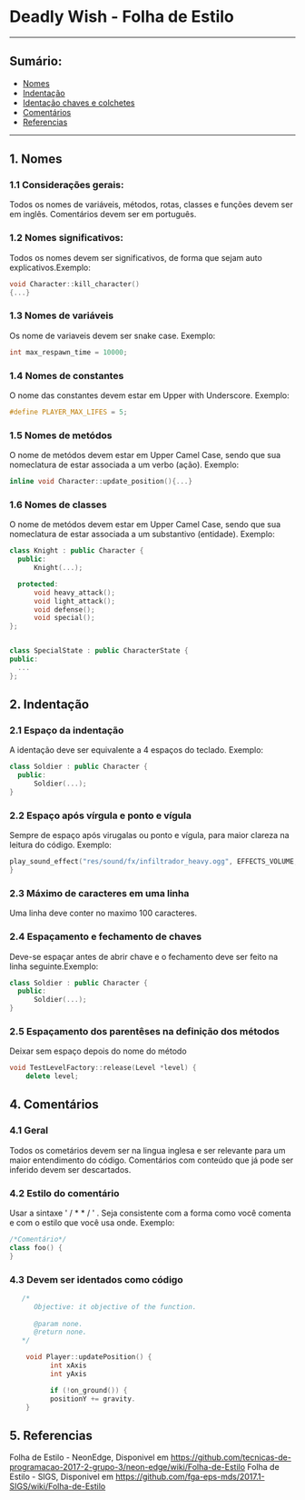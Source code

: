 # Deadly Wish - Folha de Estilo
---
## Sumário:
  * [Nomes](#nomes)
  * [Indentação](#indentacao)
  * [Identação chaves e colchetes](#identação)
  * [Comentários](#comentarios)
  * [Referencias](#referencias)
---
## 1. Nomes<a name="nomes"></a>
### 1.1 Considerações gerais:  
Todos os nomes de variáveis, métodos, rotas, classes e funções devem ser em inglês. Comentários devem ser em português.
### 1.2 Nomes significativos:
Todos os nomes devem ser significativos, de forma que sejam auto explicativos.Exemplo:
```cpp
void Character::kill_character()
{...}
```
### 1.3 Nomes de variáveis
Os nome de variaveis devem ser snake case. Exemplo:
```cpp
int max_respawn_time = 10000;
```
### 1.4 Nomes de constantes
O nome das constantes devem estar em Upper with Underscore. Exemplo:
```cpp
#define PLAYER_MAX_LIFES = 5;
```
### 1.5 Nomes de metódos
O nome de metódos devem estar em Upper Camel Case, sendo que sua nomeclatura de estar associada a um verbo (ação). Exemplo:
```cpp
inline void Character::update_position(){...}
```
### 1.6 Nomes de classes
O nome de metódos devem estar em Upper Camel Case, sendo que sua nomeclatura de estar associada a um substantivo (entidade). Exemplo:
```cpp
class Knight : public Character {
  public:
      Knight(...);

  protected:
      void heavy_attack();
      void light_attack();
      void defense();
      void special();
};


class SpecialState : public CharacterState {
public:
  ...
};
```

## 2. Indentação<a name="indentacao"></a>
### 2.1 Espaço da indentação
A identação deve ser equivalente a 4 espaços do teclado. Exemplo:
```cpp
class Soldier : public Character {
  public:
      Soldier(...);
}
```
### 2.2 Espaço após vírgula e ponto e vígula
Sempre de espaço após virugalas ou ponto e vígula, para maior clareza na leitura do código. Exemplo:
```cpp
play_sound_effect("res/sound/fx/infiltrador_heavy.ogg", EFFECTS_VOLUME, 0);
}
```
### 2.3 Máximo de caracteres em uma linha
Uma linha deve conter no maximo 100 caracteres.

### 2.4 Espaçamento e fechamento de chaves
Deve-se espaçar antes de abrir chave e o fechamento deve ser feito na linha seguinte.Exemplo:
```cpp
class Soldier : public Character {
  public:
      Soldier(...);
}
```

### 2.5 Espaçamento dos parentêses na definição dos métodos
Deixar sem espaço depois do nome do método

```cpp
void TestLevelFactory::release(Level *level) {
    delete level;
```

## 4. Comentários<a name="comentarios"></a>

### 4.1 Geral
Todos os cometários devem ser na lingua inglesa e ser relevante para um maior entendimento do código. Comentários com conteúdo que já pode ser inferido devem ser descartados.

### 4.2 Estilo do comentário
Usar a sintaxe ' / *  * / ' . Seja consistente com a forma como você comenta e com o estilo que você usa onde.
Exemplo:
```cpp
/*Comentário*/
class foo() {
}
```

### 4.3 Devem ser identados como código
```cpp
   /*
      Objective: it objective of the function.
     
      @param none.
      @return none.
   */

    void Player::updatePosition() {
      	  int xAxis 
      	  int yAxis

      	  if (!on_ground()) {
		  positionY += gravity.
    }
```
## 5. Referencias<a name="referencias"></a>
Folha de Estilo - NeonEdge, Disponivel em  https://github.com/tecnicas-de-programacao-2017-2-grupo-3/neon-edge/wiki/Folha-de-Estilo
Folha de Estilo - SIGS, Disponivel em https://github.com/fga-eps-mds/2017.1-SIGS/wiki/Folha-de-Estilo
